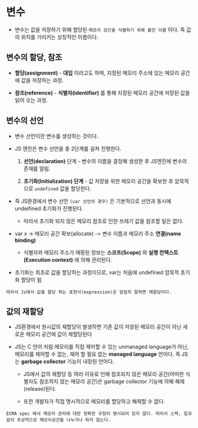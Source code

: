 # 변수

- 변수는 값을 저장하기 위해 할당된 `메모리 공간을 식별하기 위해 붙인 이름` 이다. 즉 값의 위치를 가리키는 상징적인 이름이다.

## 변수의 할당, 참조

- **할당(assignment)** - **대입** 이라고도 하며, 지정된 메모리 주소에 있는 메모리 공간에 값을 저장하는 과정.

- **참조(reference)** - **식별자(identifier)** 를 통해 지정된 메모리 공간에 저장된 값을 읽어 오는 과정.

## 변수의 선언

- 변수 선언이란 변수를 생성하는 것이다.

- JS 엔진은 변수 선언을 총 2단계를 걸쳐 진행한다.

  1. **선언(declaration)** 단계 - 변수의 이름을 결정해 생성한 후 JS엔진에 변수의 존재를 알림.

  2. **초기화(Initialization) 단계** - 값 저장을 위한 메모리 공간을 확보한 후 암묵적으로 `undefined` 값을 할당한다.

- 즉 JS환경에서 변수 선언 `(var 선언의 경우)` 은 기본적으로 선언과 동시에 undeifined 초기화가 진행된다.

  - 따라서 초기화 되지 않은 메모리 참조로 인한 쓰레기 값을 참조할 일은 없다.

- var x -> 메모리 공간 확보(allocate) -> 변수 이름과 메모리 주소 **연결(name binding)**

  - 식별자와 메모리 주소가 매핑된 정보는 **스코프(Scope)** 와 **실행 컨텍스트(Execution context)** 에 의해 관리된다.

- 초기화는 최초로 값을 할당하는 과정이므로, var는 처음에 undefined 암묵적 초기화 할당이 됨

`따라서 Js에서 값을 할당 하는 표현식(expression)은 엄밀히 말하면 재할당이다.`

## 값의 재할당

- JS환경에서 원시값의 재할당이 발생하면 기존 값이 저장된 메모리 공간이 아닌 새로운 메모리 공간에 값이 재할당된다

- JS는 C 언어 처럼 메모리를 직접 제어할 수 있는 unmanaged language가 아닌, 메모리를 제어할 수 없는, 제어 할 필요 없는 **managed language** 언어다. 즉 JS는 **garbage collector** 기능이 내장된 언어다.

  - JS에서 값의 재할당 등 여러 이유로 인해 참조되지 않은 메모리 공간(어떠한 식별자도 참조하지 않는 메모리 공간)은 garbage collector 기능에 의해 해제(release)된다.

  - 또한 개발자가 직접 명시적으로 메모리를 할당하고 해제할 수 없다.

`ECMA spec 에서 메모리 관리에 대한 정확한 규정이 명시되어 있지 않다. 따라서 스택, 힙과 같이 추상적으로 메모리공간을 나누거나 하지 않는다.`

